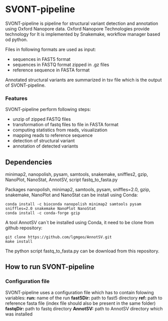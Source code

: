 # SVONT-pipeline
SVONT-pipeline is pipeline for structural variant detection and annotation using Oxford Nanopore data. Oxford Nanopore Technologies provide technology for  It is implemented by Snakemake, workflow manager based od python.

Files in following formats are used as input:
- sequences in FAST5 format
- sequences in FASTQ format zipped in .gz files
- reference sequence in FASTA format

Annotated structural variants are summarized in tsv file which is the output of SVONT-pipeline. 

### Features
SVONT-pipeline perform following steps:
- unzip of zipped FASTQ files
- transformation of fastq files to file in FASTA format
- computing statistics from reads, visualization 
- mapping reads to reference sequence
- detection of structural variant
- annotation of detected variants


## Dependencies
minimap2, nanopolish, pysam, samtools, snakemake, sniffles2, gzip, NanoPlot, NanoStat, AnnotSV, script fastq_to_fasta.py

Packages nanopolish, minimap2, samtools, pysam, sniffles=2.0, gzip, snakemake, NanoPlot and NanoStat can be install using Conda:
```
conda install -c bioconda nanopolish minimap2 samtools pysam sniffles=2.0 snakemake NanoPlot NanoStat
conda install -c conda-forge gzip
```
A tool AnnotSV can´t be installed using Conda, it need to be clone from github repository:
```
git clone https://github.com/lgmgeo/AnnotSV.git 
make install
```
The python script fastq_to_fasta.py can be download from this repository.

## How to run SVONT-pipeline
### Configuration file
SVONT-pipeline uses a configuration file which has to contain folowing variables:
**run:** 		name of the run
**fast5Dir:**   	path to fast5 directory
**ref:** 		path to reference fasta file (index file should also be present in the same folder)
**fastqDir:**	path to fastq directory
**AnnotSV:**	path to AnnotSV directory which was installed









